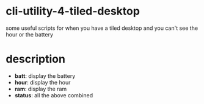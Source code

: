 # cli-utility-4-tiled-desktop
some useful scripts for when you have a tiled desktop and you can't see the hour or the battery
# description
- **batt**: display the battery
- **hour**: display the hour
- **ram**: display the ram
- **status**: all the above combined
